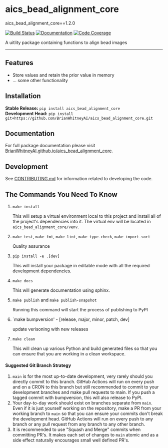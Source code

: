 # aics_bead_alignment_core
aics_bead_alignment_core==1.2.0

[![Build Status](https://github.com/BrianWhitneyAI/aics_bead_alignment_core/workflows/Build%20Main/badge.svg)](https://github.com/BrianWhitneyAI/aics_bead_alignment_core/actions)
[![Documentation](https://github.com/BrianWhitneyAI/aics_bead_alignment_core/workflows/Documentation/badge.svg)](https://BrianWhitneyAI.github.io/aics_bead_alignment_core/)
[![Code Coverage](https://codecov.io/gh/BrianWhitneyAI/aics_bead_alignment_core/branch/main/graph/badge.svg)](https://codecov.io/gh/BrianWhitneyAI/aics_bead_alignment_core)

A uitlity package containing functions to align bead images 

---
## Features

-   Store values and retain the prior value in memory
-   ... some other functionality

## Installation

**Stable Release:** `pip install aics_bead_alignment_core`<br>
**Development Head:** `pip install git+https://github.com/BrianWhitneyAI/aics_bead_alignment_core.git`

## Documentation

For full package documentation please visit [BrianWhitneyAI.github.io/aics_bead_alignment_core](https://BrianWhitneyAI.github.io/aics_bead_alignment_core).

## Development

See [CONTRIBUTING.md](CONTRIBUTING.md) for information related to developing the code.

## The Commands You Need To Know

1. `make install`

    This will setup a virtual environment local to this project and install all of the
    project's dependencies into it. The virtual env will be located in `aics_bead_alignment_core/venv`.

2. `make test`, `make fmt`, `make lint`, `make type-check`, `make import-sort`

    Quality assurance

3. `pip install -e .[dev]`

    This will install your package in editable mode with all the required development
    dependencies.

4. `make docs`

    This will generate documentation using sphinx. 

5. `make publish` and `make publish-snapshot`

    Running this command will start the process of publishing to PyPI

6. `make bumpversion' - [release, major, minor, patch, dev]
    
    update verisoning with new releases 

7. `make clean`

    This will clean up various Python and build generated files so that you can ensure
    that you are working in a clean workspace.



#### Suggested Git Branch Strategy

1. `main` is for the most up-to-date development, very rarely should you directly
   commit to this branch. GitHub Actions will run on every push and on a CRON to this
   branch but still recommended to commit to your development branches and make pull
   requests to main. If you push a tagged commit with bumpversion, this will also release to PyPI.
2. Your day-to-day work should exist on branches separate from `main`. Even if it is
   just yourself working on the repository, make a PR from your working branch to `main`
   so that you can ensure your commits don't break the development head. GitHub Actions
   will run on every push to any branch or any pull request from any branch to any other
   branch.
3. It is recommended to use "Squash and Merge" commits when committing PR's. It makes
   each set of changes to `main` atomic and as a side effect naturally encourages small
   well defined PR's.

